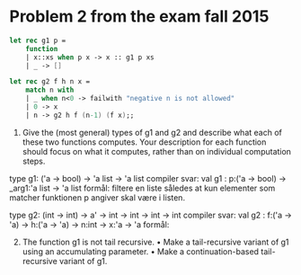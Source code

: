 # Problem 2 from the exam fall 2015

```fsharp
let rec g1 p = 
    function
    | x::xs when p x -> x :: g1 p xs
    | _ -> []

let rec g2 f h n x =
    match n with
    | _ when n<0 -> failwith "negative n is not allowed"
    | 0 -> x
    | n -> g2 h f (n-1) (f x);;
```

1. Give the (most general) types of g1 and g2 and describe what each of these two functions
computes. Your description for each function should focus on what it computes, rather
than on individual computation steps.

type g1: ('a -> bool) -> 'a list -> 'a list 
compiler svar: val g1 : p:('a -> bool) -> _arg1:'a list -> 'a list
formål: filtere en liste således at kun elementer som matcher funktionen p angiver skal være i listen.

type g2: (int -> int) -> a' -> int -> int -> int -> int 
compiler svar: val g2 : f:('a -> 'a) -> h:('a -> 'a) -> n:int -> x:'a -> 'a
formål: 

2. The function g1 is not tail recursive.
    • Make a tail-recursive variant of g1 using an accumulating parameter.
    • Make a continuation-based tail-recursive variant of g1.